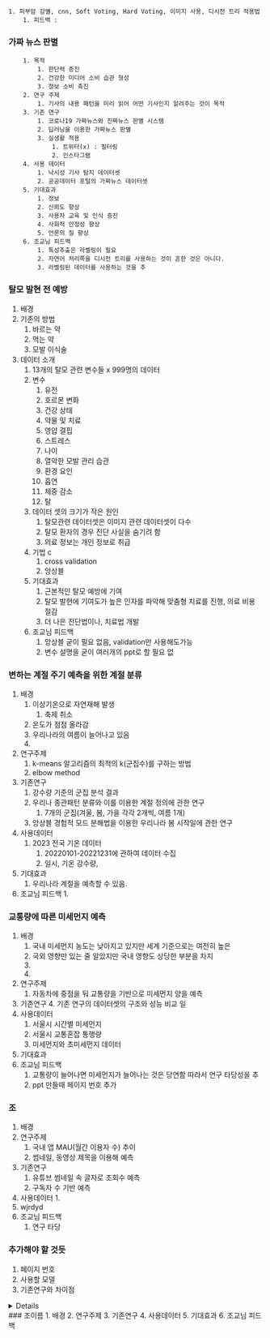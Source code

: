 	1. 피부암 감별, cnn, Soft Voting, Hard Voting, 이미지 사용, 디시전 트리 적용법
		1. 피드백 : 

### 가짜 뉴스 판별
		1. 목적
			1. 판단력 증진
			2. 건강한 미디어 소비 습관 형성
			3. 정보 소비 촉진
		2. 연구 주제
			1. 기사의 내용 패턴을 미리 읽어 어떤 기사인지 알려주는 것이 목적
		3. 기존 연구
			1. 코로나19 가짜뉴스와 진짜뉴스 판별 시스템
			2. 딥러닝을 이용한 가짜뉴스 판별
			3. 실생활 적용
				1. 트위터(x) : 필터링 
				2. 인스타그램
		4. 사용 데이터
			1. 낙시성 기사 탐지 데이터셋
			2. 공공데이터 포털의 가짜뉴스 데이터셋
		5. 기대효과
			1. 정보 
			2. 신뢰도 향상
			3. 사용자 교육 및 인식 증진
			4. 사회적 안정성 향상
			5. 언론의 질 향상
		6. 조교님 피드백
			1. 특성추출은 라벨링이 필요
			2. 자연어 처리쪽을 디시전 트리를 사용하는 것이 흔한 것은 아니다.
			3. 라벨링된 데이터를 사용하는 것을 추

### 탈모 발현 전 예방
1. 배경
2. 기존의 방법
	1. 바르는 약
	2. 먹는 약
	3. 모발 이식술
3. 데이터 소개
	1. 13개의 탈모 관련 변수들 x 999명의 데이터
	2. 변수
		1. 유전
		2. 호르몬 변화
		3. 건강 상태
		4. 약물 및 치료
		5. 영얍 결핍
		6. 스트레스
		7. 나이
		8. 열악한 모발 관리 습관
		9. 환경 요인
		10. 흡연
		11. 체중 감소
		12. 탈
	3. 데이터 셋의 크기가 작은 원인
		1. 탈모관련 데이터셋은 이미지 관련 데이터셋이 다수
		2. 탈모 환자의 경우 진단 사실을 숨기려 함
		3. 의료 정보는 개인 정보로 취급
	4. 기법 c
		1. cross validation
		2. 앙상블
	6. 기대효과
		1. 근본적인 탈모 예방에 기여
		2. 탈모 발현에 기여도가 높은 인자를 파악해 맞춤형 치료를 진행, 의료 비용 절감
		3. 더 나은 진단법이나, 치료법 개발
	7. 조교님 피드백
		1. 앙상블 굳이 필요 없음, validation만 사용해도가능
		2. 변수 설명을 굳이 여러개의 ppt로 할 필요 없
### 변하는 계절 주기 예측을 위한 계절 분류
1. 배경
	1. 이상기온으로 자연재해 발생
		1. 축제 취소
	2. 온도가 점점 올라감
	3. 우리나라의 여름이 늘어나고 있음
	4. 
2. 연구주제
	1. k-means 알고리즘의 최적의 k(군집수)를 구하는 방법
	2. elbow method
3. 기존연구
	1. 강수량 기준의 군집 분석 결과
	2. 우리나 종관패턴 분류와 이를 이용한 계절 정의에 관한 연구
		1. 7개의 군집(겨울, 봄, 가을 각각 2개씩, 여름 1개)
	3. 앙상블 경험적 모드 분해법을 이용한 우리나라 봄 시작일에 관한 연구
4. 사용데이터
	1. 2023 전국 기온 데이터
		1. 20220101-20221231에 관하여 데이터 수집
		2. 일시, 기온 강수량,
5. 기대효과
	1. 우리나라 계절을 예측할 수 있음.
6. 조교님 피드백
	1. 


### 교통량에 따른 미세먼지 예측
1. 배경
	1. 국내 미세먼지 농도는 낮아지고 있지만 세계 기준으로는 여전히 높은
	2. 국외 영향만 있는 줄 알았지만 국내 영향도 상당한 부분을 차지
	3. 
	4. 
2. 연구주제
	1. 자동차에 중점을 둬 교통량을 기반으로 미세먼지 양을 예측
3. 기존연구
	4. 기존 연구의 데이터셋의 구조와 성능 비교 일
4. 사용데이터
	1. 서울시 시간별 미세먼지
	2. 서울시 교통혼잡 통행량
	3. 미세먼지와 초미세먼지 데이터
5. 기대효과
6. 조교님 피드백
	1. 교통량이 늘어나면 미세먼지가 늘어나는 것은 당연함 따라서 연구 타당성을 추
	2. ppt 만들때 페이지 번호 추가

### 조
1. 배경
2. 연구주제
	1. 국내 앱 MAU(월간 이용자 수) 추이
	2. 썸네일, 동영상 제목을 이용해 예측
3. 기존연구
	1. 유튜브 썸네일 속 글자로 조회수 예측
	2. 구독자 수 기반 예측
4. 사용데이터
	1. 
5. wjrdyd
7. 조교님 피드백
	1. 연구 타당




### 추가해야 할 것듯
1. 페이지 번호
2. 사용할 모델 
3. 기존연구와 차이점 

<details>

$$ \vec{a} + \vec{b} $$

</details>
### 조이름
1. 배경
2. 연구주제
3. 기존연구
4. 사용데이터
5. 기대효과
6. 조교님 피드백



